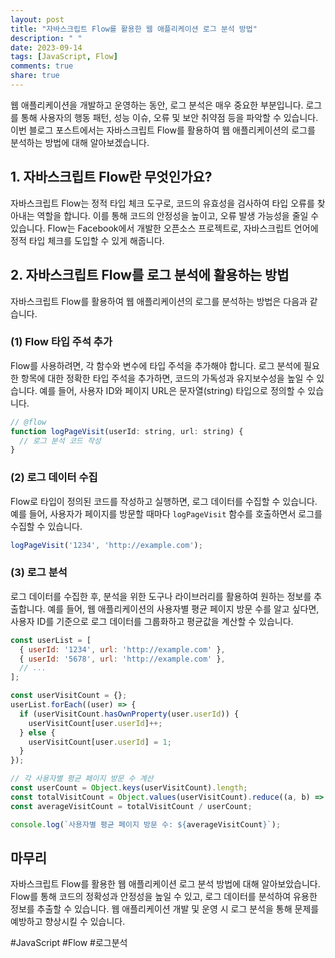 ```yaml
---
layout: post
title: "자바스크립트 Flow를 활용한 웹 애플리케이션 로그 분석 방법"
description: " "
date: 2023-09-14
tags: [JavaScript, Flow]
comments: true
share: true
---
```


웹 애플리케이션을 개발하고 운영하는 동안, 로그 분석은 매우 중요한 부분입니다. 로그를 통해 사용자의 행동 패턴, 성능 이슈, 오류 및 보안 취약점 등을 파악할 수 있습니다. 이번 블로그 포스트에서는 자바스크립트 Flow를 활용하여 웹 애플리케이션의 로그를 분석하는 방법에 대해 알아보겠습니다.

## 1. 자바스크립트 Flow란 무엇인가요?

자바스크립트 Flow는 정적 타입 체크 도구로, 코드의 유효성을 검사하여 타입 오류를 찾아내는 역할을 합니다. 이를 통해 코드의 안정성을 높이고, 오류 발생 가능성을 줄일 수 있습니다. Flow는 Facebook에서 개발한 오픈소스 프로젝트로, 자바스크립트 언어에 정적 타입 체크를 도입할 수 있게 해줍니다.

## 2. 자바스크립트 Flow를 로그 분석에 활용하는 방법

자바스크립트 Flow를 활용하여 웹 애플리케이션의 로그를 분석하는 방법은 다음과 같습니다.

### (1) Flow 타입 주석 추가

Flow를 사용하려면, 각 함수와 변수에 타입 주석을 추가해야 합니다. 로그 분석에 필요한 항목에 대한 정확한 타입 주석을 추가하면, 코드의 가독성과 유지보수성을 높일 수 있습니다. 예를 들어, 사용자 ID와 페이지 URL은 문자열(string) 타입으로 정의할 수 있습니다.

```javascript
// @flow
function logPageVisit(userId: string, url: string) {
  // 로그 분석 코드 작성
}
```

### (2) 로그 데이터 수집

Flow로 타입이 정의된 코드를 작성하고 실행하면, 로그 데이터를 수집할 수 있습니다. 예를 들어, 사용자가 페이지를 방문할 때마다 `logPageVisit` 함수를 호출하면서 로그를 수집할 수 있습니다.

```javascript
logPageVisit('1234', 'http://example.com');
```

### (3) 로그 분석

로그 데이터를 수집한 후, 분석을 위한 도구나 라이브러리를 활용하여 원하는 정보를 추출합니다. 예를 들어, 웹 애플리케이션의 사용자별 평균 페이지 방문 수를 알고 싶다면, 사용자 ID를 기준으로 로그 데이터를 그룹화하고 평균값을 계산할 수 있습니다.

```javascript
const userList = [
  { userId: '1234', url: 'http://example.com' },
  { userId: '5678', url: 'http://example.com' },
  // ...
];

const userVisitCount = {};
userList.forEach((user) => {
  if (userVisitCount.hasOwnProperty(user.userId)) {
    userVisitCount[user.userId]++;
  } else {
    userVisitCount[user.userId] = 1;
  }
});

// 각 사용자별 평균 페이지 방문 수 계산
const userCount = Object.keys(userVisitCount).length;
const totalVisitCount = Object.values(userVisitCount).reduce((a, b) => a + b, 0);
const averageVisitCount = totalVisitCount / userCount;

console.log(`사용자별 평균 페이지 방문 수: ${averageVisitCount}`);
```

## 마무리

자바스크립트 Flow를 활용한 웹 애플리케이션 로그 분석 방법에 대해 알아보았습니다. Flow를 통해 코드의 정확성과 안정성을 높일 수 있고, 로그 데이터를 분석하여 유용한 정보를 추출할 수 있습니다. 웹 애플리케이션 개발 및 운영 시 로그 분석을 통해 문제를 예방하고 향상시킬 수 있습니다.

#JavaScript #Flow #로그분석